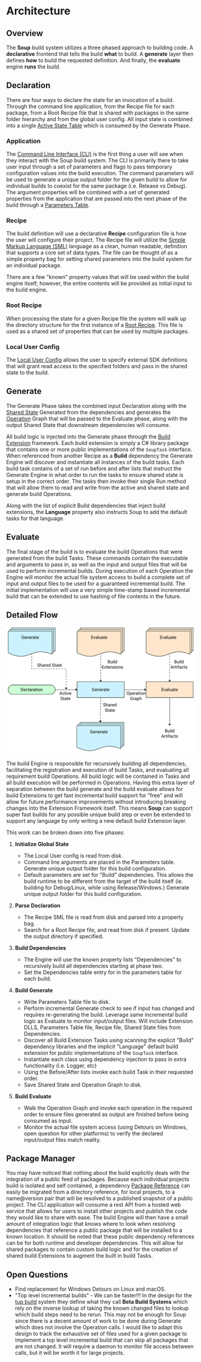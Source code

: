 
# Architecture

## Overview
The **Soup** build system utilizes a three phased approach to building code. A **declarative** frontend that tells the build **what** to build. A **generate** layer then defines **how** to build the requested definition. And finally, the **evaluate** engine **runs** the build.

## Declaration
There are four ways to declare the state for an invocation of a build. Through the command line application, from the Recipe file for each package, from a Root Recipe file that is shared with packages in the same folder hierarchy and from the global user config. All input state is combined into a single [Active State Table](Architecture/Active-State-Table.md) which is consumed by the Generate Phase.

### Application
The [Command Line Interface (CLI)](CLI.md) is the first thing a user will see when they interact with the Soup build system. The CLI is primarily there to take user input through a set of parameters and flags to pass temporary configuration values into the build execution. The command parameters will be used to generate a unique output folder for the given build to allow for individual builds to coexist for the same package (i.e. Release vs Debug). The argument properties will be combined with a set of generated properties from the application that are passed into the next phase of the build through a [Parameters Table](Architecture/Parameters-Table.md).

### Recipe
The build definition will use a declarative **Recipe** configuration file is how the user will configure their project. The Recipe file will utilize the [Simple Markup Language (SML)](./SML.md) language as a clean, human readable, definition that supports a core set of data types. The file can be thought of as a simple property bag for setting shared parameters into the build system for an individual package.

There are a few "known" property values that will be used within the build engine itself; however, the entire contents will be provided as initial input to the build engine.

### Root Recipe
When processing the state for a given Recipe file the system will walk up the directory structure for the first instance of a [Root Recipe](Architecture/Root-Recipe.md). This file is used as a shared set of properties that can be used by multiple packages.

### Local User Config
The [Local User Config](Architecture/Local-User-Config.md) allows the user to specify external SDK definitions that will grant read access to the specified folders and pass in the shared state to the build.

## Generate
The Generate Phase takes the combined input Declaration along with the [Shared State](Architecture/Shared-State-Table.md) Generated from the dependencies and generates the [Operation](Architecture/assets/Build-Operation.md) Graph that will be passed to the Evaluate phase, along with the output Shared State that downstream dependencies will consume.

All build logic is injected into the Generate phase through the [Build Extension](Architecture/Build-Extension.md) framework. Each build extension is simply a C# library package that contains one or more public implementations of the `SoupTask` interface. When referenced from another Recipe as a **Build** dependency the Generate Engine will discover and instantiate all instances of the build tasks. Each build task contains of a set of run before and after lists that instruct the Generate Engine in what order to run the tasks to ensure shared state is setup in the correct order. The tasks then invoke their single Run method that will allow them to read and write from the active and shared state and generate build Operations.

Along with the list of explicit Build dependencies that inject build extensions, the **Language** property also instructs Soup to add the default tasks for that language.

## Evaluate
The final stage of the build is to evaluate the build Operations that were generated from the build Tasks. These commands contain the executable and arguments to pass in, as well as the input and output files that will be used to perform incremental builds. During execution of each Operation the Engine will monitor the actual file system access to build a complete set of input and output files to be used for a guaranteed incremental build. The initial implementation will use a very simple time-stamp based incremental build that can be extended to use hashing of file contents in the future.

## Detailed Flow
![Flow Diagram for Soup Build](Architecture/assets/Soup-Flow.svg)

The build Engine is responsible for recursively building all dependencies, facilitating the registration and execution of build Tasks, and evaluating all requirement build Operations. All build logic will be contained in Tasks and all build execution will be performed in Operations. Having this extra layer of separation between the build generate and the build evaluate allows for build Extensions to get fast incremental build support for "free" and will allow for future performance improvements without introducing breaking changes into the Extension Framework itself. This means **Soup** can support super fast builds for any possible unique build step or even be extended to support any language by only writing a new default build Extension layer.

This work can be broken down into five phases:
1. **Initialize Global State**
    * The Local User config is read from disk. 
    * Command line arguments are placed in the Parameters table. Generate unique output folder for this build configuration.
    * Default parameters are set for "Build" dependencies. This allows the build runtime to be different from the target of the build itself (ie. building for Debug/Linux, while using Release/Windows.) Generate unique output folder for this build configuration.

1. **Parse Declaration**
    * The Recipe SML file is read from disk and parsed into a property bag.
    * Search for a Root Recipe file, and read from disk if present. Update the output directory if specified.

1. **Build Dependencies**
    * The Engine will use the known property lists "Dependencies" to recursively build all dependencies starting at phase two.
    * Set the Dependencies table entry for in the parameters table for each build.

1. **Build Generate**
    * Write Parameters Table file to disk.
    * Perform incremental Generate check to see if input has changed and requires re-generating the build. Leverage same incremental build logic as Evaluate to monitor input/output files. Will include Extension DLLS, Parameters Table file, Recipe file, Shared State files from Dependencies.
    * Discover all Build Extension Tasks using scanning the explicit "Build" dependency libraries and the implicit "Language" default build extension for public implementations of the `SoupTask` interface.
    * Instantiate each class using dependency injection to pass in extra functionality (i.e. Logger, etc)
    * Using the Before/After lists invoke each build Task in their requested order.
    * Save Shared State and Operation Graph to disk.

1. **Build Evaluate**
    * Walk the Operation Graph and invoke each operation in the required order to ensure files generated as output are finished before being consumed as input.
    * Monitor the actual file system access (using Detours on Windows, open question for other platforms) to verify the declared input/output files match reality.

## Package Manager
You may have noticed that nothing about the build explicitly deals with the integration of a public feed of packages. Because each individual projects build is isolated and self contained, a dependency [Package Reference](Architecture/Package-Reference.md) can easily be migrated from a directory reference, for local projects, to a name@version pair that will be resolved to a published snapshot of a public project. The CLI application will consume a rest API from a hosted web service that allows for users to install other projects and publish the code they would like to share with ease. The build Engine will then have a small amount of integration logic that knows where to look when resolving dependencies that reference a public package that will be installed to a known location. It should be noted that these public dependency references can be for both runtime and developer dependencies. This will allow for shared packages to contain custom build logic and for the creation of shared build Extensions to augment the built in build Tasks.

## Open Questions
* Find replacement for Windows Detours on Linux and macOS.
* "Top level incremental builds" - We can be faster!!! In the design for the [tup build](http://gittup.org/tup/build_system_rules_and_algorithms.pdf) system they define what they call **Beta Build Systems** which rely on the inverse lookup of taking the known changed files to lookup which build steps need to be rerun. This may not be enough for Soup since there is a decent amount of work to be done during Generate which does not involve the Operation calls. I would like to adapt this design to track the exhaustive set of files used for a given package to implement a top level incremental build that can skip all packages that are not changed. It will require a daemon to monitor file access between calls, but it will be worth it for large projects.